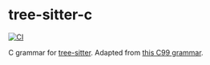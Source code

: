 # tree-sitter-c

[![CI](https://github.com/tree-sitter/tree-sitter-c/actions/workflows/ci.yml/badge.svg)](https://github.com/tree-sitter/tree-sitter-c/actions/workflows/ci.yml)

C grammar for [tree-sitter](https://github.com/tree-sitter/tree-sitter).
Adapted from [this C99 grammar](http://slps.github.io/zoo/c/iso-9899-tc3.html).
